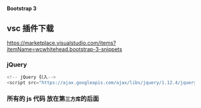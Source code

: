 #### Bootstrap 3

## vsc 插件下载
https://marketplace.visualstudio.com/items?itemName=wcwhitehead.bootstrap-3-snippets

### jQuery 
```javascript
<!-- jQuery 引入--> 
<script src="https://ajax.googleapis.com/ajax/libs/jquery/1.12.4/jquery.min.js"></script>
```

### 所有的 js 代码 放在第`三方库`的后面